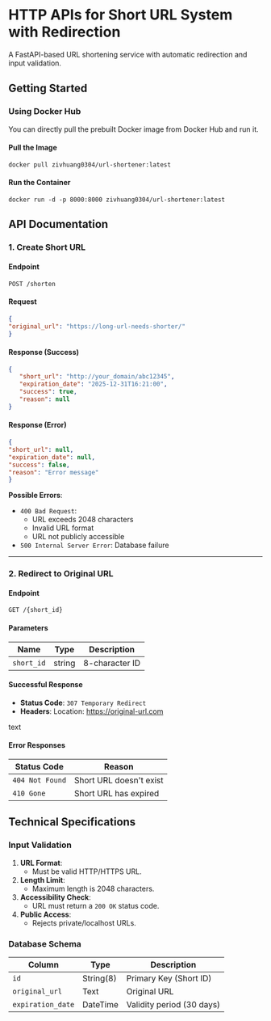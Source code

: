 # HTTP APIs for Short URL System with Redirection

A FastAPI-based URL shortening service with automatic redirection and input validation.

## Getting Started

### **Using Docker Hub**

You can directly pull the prebuilt Docker image from Docker Hub and run it.

#### Pull the Image
```shell
docker pull zivhuang0304/url-shortener:latest
```

#### Run the Container
```shell
docker run -d -p 8000:8000 zivhuang0304/url-shortener:latest
```

## API Documentation

### **1. Create Short URL**

#### Endpoint
`POST /shorten`

#### Request
```Json
{
"original_url": "https://long-url-needs-shorter/"
}
```


#### Response (Success)

```Json
{
   "short_url": "http://your_domain/abc12345",
   "expiration_date": "2025-12-31T16:21:00",
   "success": true,
   "reason": null
}
```

#### Response (Error)
```Json
{
"short_url": null,
"expiration_date": null,
"success": false,
"reason": "Error message"
}
```


**Possible Errors**:
- `400 Bad Request`: 
  - URL exceeds 2048 characters
  - Invalid URL format
  - URL not publicly accessible
- `500 Internal Server Error`: Database failure

---

### **2. Redirect to Original URL**

#### Endpoint
`GET /{short_id}`

#### Parameters
| Name      | Type   | Description       |
|-----------|--------|-------------------|
| `short_id`| string | 8-character ID    |

#### Successful Response
- **Status Code**: `307 Temporary Redirect`
- **Headers**:
Location: https://original-url.com

text

#### Error Responses
| Status Code | Reason                      |
|-------------|-----------------------------|
| `404 Not Found` | Short URL doesn't exist    |
| `410 Gone`      | Short URL has expired      |


## Technical Specifications

### Input Validation

1. **URL Format**:
   - Must be valid HTTP/HTTPS URL.
2. **Length Limit**:
   - Maximum length is 2048 characters.
3. **Accessibility Check**:
   - URL must return a `200 OK` status code.
4. **Public Access**:
   - Rejects private/localhost URLs.

### Database Schema

| Column           | Type      | Description                     |
|------------------|-----------|---------------------------------|
| `id`             | String(8) | Primary Key (Short ID)          |
| `original_url`   | Text      | Original URL                    |
| `expiration_date`| DateTime  | Validity period (30 days)       |

